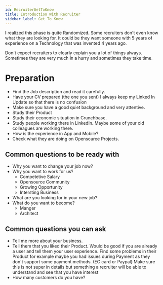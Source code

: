 ```yaml
---
id: RecruiterGetToKnow
title: Introduction With Recruiter
sidebar_label: Get To Know
---
```


I realized this phase is quite Randomized. Some recruiters don't even know what they are looking for. It could be they want someone with 5 years of experience on a Technology that was invented 4 years ago.

Don't expect recruiters to clearly explain you a lot of things always. Sometimes they are very much in a hurry and sometimes they take time.

# Preparation

- Find the Job description and read it carefully.
- Have your CV prepared (the one you sent) I always keep my Linked In Update so that there is no confusion
- Make sure you have a good quiet background and very attentive.
- Study their Product
- Study their economic situation in Crunchbase.
- Study people working there in LinkedIn. Maybe some of your old colleagues are working there.
- How is the experience in App and Mobile?
- Check what they are doing on Opensource Projects.

## Common questions to be ready with

- Why you want to change your job now?
- Why you want to work for us?
  - Competetive Salary
  - Opensource Community
  - Growing Opportunity
  - Intersting Business
- What are you looking for in your new job?
- What do you want to become?
  - Manger
  - Architect

## Common questions you can ask

- Tell me more about your business.
- Tell them that you liked their Product. Would be good if you are already a user and tell them your user experience. Find some problems in their Product for example maybe you had issues during Payment as they don't support some payment methods. (EC card or Paypal) Make sure this is not super in details but something a recruiter will be able to understand and see that you have interest
- How many customers do you have?
